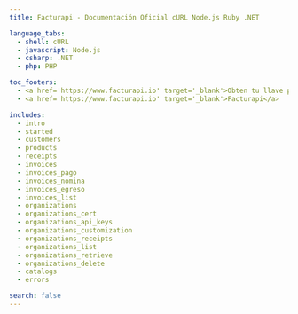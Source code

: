 ```yaml
---
title: Facturapi - Documentación Oficial cURL Node.js Ruby .NET

language_tabs:
  - shell: cURL
  - javascript: Node.js
  - csharp: .NET
  - php: PHP

toc_footers:
  - <a href='https://www.facturapi.io' target='_blank'>Obten tu llave privada</a>
  - <a href='https://www.facturapi.io' target='_blank'>Facturapi</a>

includes:
  - intro
  - started
  - customers
  - products
  - receipts
  - invoices
  - invoices_pago
  - invoices_nomina
  - invoices_egreso
  - invoices_list
  - organizations
  - organizations_cert
  - organizations_api_keys
  - organizations_customization
  - organizations_receipts
  - organizations_list
  - organizations_retrieve
  - organizations_delete
  - catalogs
  - errors

search: false
---
```

